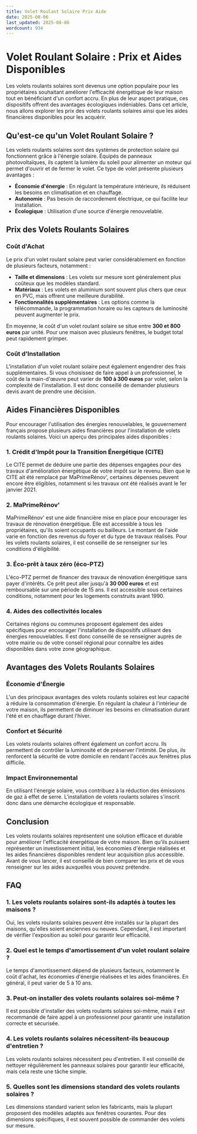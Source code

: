 ```yaml
---
title: Volet Roulant Solaire Prix Aide
date: 2025-08-06
last_updated: 2025-08-06
wordcount: 934
---
```


# Volet Roulant Solaire : Prix et Aides Disponibles

Les volets roulants solaires sont devenus une option populaire pour les propriétaires souhaitant améliorer l'efficacité énergétique de leur maison tout en bénéficiant d'un confort accru. En plus de leur aspect pratique, ces dispositifs offrent des avantages écologiques indéniables. Dans cet article, nous allons explorer les prix des volets roulants solaires ainsi que les aides financières disponibles pour les acquérir.

## Qu'est-ce qu'un Volet Roulant Solaire ?

Les volets roulants solaires sont des systèmes de protection solaire qui fonctionnent grâce à l'énergie solaire. Équipés de panneaux photovoltaïques, ils captent la lumière du soleil pour alimenter un moteur qui permet d'ouvrir et de fermer le volet. Ce type de volet présente plusieurs avantages :

- **Économie d'énergie** : En régulant la température intérieure, ils réduisent les besoins en climatisation et en chauffage.
- **Autonomie** : Pas besoin de raccordement électrique, ce qui facilite leur installation.
- **Écologique** : Utilisation d'une source d'énergie renouvelable.

## Prix des Volets Roulants Solaires

### Coût d'Achat

Le prix d'un volet roulant solaire peut varier considérablement en fonction de plusieurs facteurs, notamment :

- **Taille et dimensions** : Les volets sur mesure sont généralement plus coûteux que les modèles standard.
- **Matériaux** : Les volets en aluminium sont souvent plus chers que ceux en PVC, mais offrent une meilleure durabilité.
- **Fonctionnalités supplémentaires** : Les options comme la télécommande, la programmation horaire ou les capteurs de luminosité peuvent augmenter le prix.

En moyenne, le coût d'un volet roulant solaire se situe entre **300 et 800 euros** par unité. Pour une maison avec plusieurs fenêtres, le budget total peut rapidement grimper.

### Coût d'Installation

L'installation d'un volet roulant solaire peut également engendrer des frais supplémentaires. Si vous choisissez de faire appel à un professionnel, le coût de la main-d'œuvre peut varier de **100 à 300 euros** par volet, selon la complexité de l'installation. Il est donc conseillé de demander plusieurs devis avant de prendre une décision.

## Aides Financières Disponibles

Pour encourager l'utilisation des énergies renouvelables, le gouvernement français propose plusieurs aides financières pour l'installation de volets roulants solaires. Voici un aperçu des principales aides disponibles :

### 1. Crédit d'Impôt pour la Transition Énergétique (CITE)

Le CITE permet de déduire une partie des dépenses engagées pour des travaux d'amélioration énergétique de votre impôt sur le revenu. Bien que le CITE ait été remplacé par MaPrimeRénov', certaines dépenses peuvent encore être éligibles, notamment si les travaux ont été réalisés avant le 1er janvier 2021.

### 2. MaPrimeRénov'

MaPrimeRénov' est une aide financière mise en place pour encourager les travaux de rénovation énergétique. Elle est accessible à tous les propriétaires, qu'ils soient occupants ou bailleurs. Le montant de l'aide varie en fonction des revenus du foyer et du type de travaux réalisés. Pour les volets roulants solaires, il est conseillé de se renseigner sur les conditions d'éligibilité.

### 3. Éco-prêt à taux zéro (éco-PTZ)

L'éco-PTZ permet de financer des travaux de rénovation énergétique sans payer d'intérêts. Ce prêt peut aller jusqu'à **30 000 euros** et est remboursable sur une période de 15 ans. Il est accessible sous certaines conditions, notamment pour les logements construits avant 1990.

### 4. Aides des collectivités locales

Certaines régions ou communes proposent également des aides spécifiques pour encourager l'installation de dispositifs utilisant des énergies renouvelables. Il est donc conseillé de se renseigner auprès de votre mairie ou de votre conseil régional pour connaître les aides disponibles dans votre zone géographique.

## Avantages des Volets Roulants Solaires

### Économie d'Énergie

L'un des principaux avantages des volets roulants solaires est leur capacité à réduire la consommation d'énergie. En régulant la chaleur à l'intérieur de votre maison, ils permettent de diminuer les besoins en climatisation durant l'été et en chauffage durant l'hiver.

### Confort et Sécurité

Les volets roulants solaires offrent également un confort accru. Ils permettent de contrôler la luminosité et de préserver l'intimité. De plus, ils renforcent la sécurité de votre domicile en rendant l'accès aux fenêtres plus difficile.

### Impact Environnemental

En utilisant l'énergie solaire, vous contribuez à la réduction des émissions de gaz à effet de serre. L'installation de volets roulants solaires s'inscrit donc dans une démarche écologique et responsable.

## Conclusion

Les volets roulants solaires représentent une solution efficace et durable pour améliorer l'efficacité énergétique de votre maison. Bien qu'ils puissent représenter un investissement initial, les économies d'énergie réalisées et les aides financières disponibles rendent leur acquisition plus accessible. Avant de vous lancer, il est conseillé de bien comparer les prix et de vous renseigner sur les aides auxquelles vous pouvez prétendre.

## FAQ

### 1. Les volets roulants solaires sont-ils adaptés à toutes les maisons ?

Oui, les volets roulants solaires peuvent être installés sur la plupart des maisons, qu'elles soient anciennes ou neuves. Cependant, il est important de vérifier l'exposition au soleil pour garantir leur efficacité.

### 2. Quel est le temps d'amortissement d'un volet roulant solaire ?

Le temps d'amortissement dépend de plusieurs facteurs, notamment le coût d'achat, les économies d'énergie réalisées et les aides financières. En général, il peut varier de 5 à 10 ans.

### 3. Peut-on installer des volets roulants solaires soi-même ?

Il est possible d'installer des volets roulants solaires soi-même, mais il est recommandé de faire appel à un professionnel pour garantir une installation correcte et sécurisée.

### 4. Les volets roulants solaires nécessitent-ils beaucoup d'entretien ?

Les volets roulants solaires nécessitent peu d'entretien. Il est conseillé de nettoyer régulièrement les panneaux solaires pour garantir leur efficacité, mais cela reste une tâche simple.

### 5. Quelles sont les dimensions standard des volets roulants solaires ?

Les dimensions standard varient selon les fabricants, mais la plupart proposent des modèles adaptés aux fenêtres courantes. Pour des dimensions spécifiques, il est souvent possible de commander des volets sur mesure.